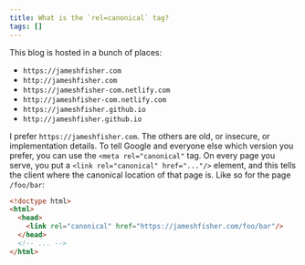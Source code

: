 ```yaml
---
title: What is the `rel=canonical` tag?
tags: []
---
```


This blog is hosted in a bunch of places:

* `https://jameshfisher.com`
* `http://jameshfisher.com`
* `https://jameshfisher-com.netlify.com`
* `http://jameshfisher-com.netlify.com`
* `https://jameshfisher.github.io`
* `http://jameshfisher.github.io`

I prefer `https://jameshfisher.com`.
The others are old, or insecure, or implementation details.
To tell Google and everyone else which version you prefer, you can use the `<meta rel="canonical"` tag.
On every page you serve, you put a `<link rel="canonical" href="..."/>` element,
and this tells the client where the canonical location of that page is.
Like so for the page `/foo/bar`:

```html
<!doctype html>
<html>
  <head>
    <link rel="canonical" href="https://jameshfisher.com/foo/bar"/>
  </head>
  <!-- ... -->
</html>
```

